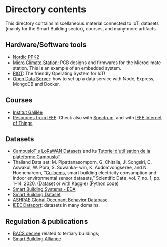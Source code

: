 # Directory contents

This directory contains miscellaneous material connected to IoT, datasets (mainly for the Smart Building sector), courses, and many more artifacts.

## Hardware/Software tools

- [Nordic PPK2](https://www.nordicsemi.com/Products/Development-hardware/Power-Profiler-Kit-2)
- [Micro Climate Station](https://github.com/i2hm/micro_climate_station): PCB designs and firmwares for the Microclimate station. This is an example of an embedded system.
- [RIOT](https://github.com/donsez/RIOT): The friendly Operating System for IoT!
- [Open Data Server](https://github.com/donsez/opendata_server): how to set up a data service with Node, Express, MongoDB and Docker.

## Courses

- [Institut Galilée](https://github.com/institut-galilee)
- [Resources from IEEE](https://spectrum.ieee.org/ai-iot-smart-grid-courses). Check also with [Spectrum](https://spectrum.ieee.org/tag/internet-of-things), and with [IEEE Internet of Things](https://iot.ieee.org/2)

## Datasets

- [CampusIoT's LoRaWAN Datasets](https://github.com/CampusIoT/datasets) and its [Tutoriel d'utilisation de la plateforme CampusIoT](https://github.com/CampusIoT/tutorial)
- Thailand Data set: M. Pipattanasomporn, G. Chitalia, J. Songsiri, C. Aswakul, W. Pora, S. Suwanka- win, K. Audomvongseree, and N. Hoonchareon, “[Cu-bems](https://www.researchgate.net/publication/343078613_CU-BEMS_smart_building_electricity_consumption_and_indoor_environmental_sensor_datasets), smart building electricity consumption and indoor environmental sensor datasets,” Scientific Data, vol. 7, no. 1, pp. 1–14, 2020. ([Dataset](https://sgrudata.github.io/) or with [Kaggle](https://www.kaggle.com/datasets/claytonmiller/cubems-smart-building-energy-and-iaq-data)) ([Python code](https://nbviewer.org/github/mpipatta/mpipatta.github.io/blob/master/CHAM5.ipynb))
- [Smart Building Systems - EDA](https://www.kaggle.com/code/halimedogan/smart-building-system-eda)
- [Smart Building Dataset](https://www.kaggle.com/datasets/ranakrc/smart-building-system)
- [ASHRAE Global Occupant Behavior Database](https://www.kaggle.com/datasets/claytonmiller/ashrae-global-occupant-behavior-database)
- [IEEE Dataport](https://ieee-dataport.org/): datasets in many domains.


## Regulation & publications

- [BACS decree](https://www.adeunis.com/en/bacs-decree-buildings/) related to tertiary buildings;
- [Smart Building Alliance](https://www.smartbuildingsalliance.org/en/resources/sba-publications)
